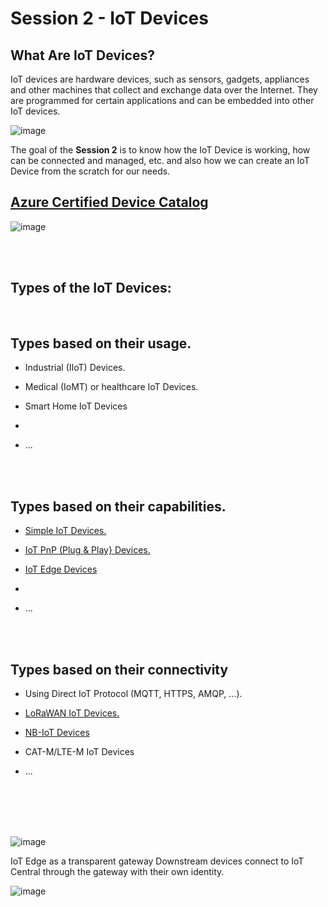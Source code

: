 <h1>Session 2 - IoT Devices</h1>

<h2>What Are IoT Devices?</h2>
IoT devices are hardware devices, such as sensors, gadgets, appliances and other machines that collect and exchange data over the Internet. They are programmed for certain applications and can be embedded into other IoT devices.


![image](https://github.com/romankiss/R-IoT/assets/30365471/3ae4bad5-b56a-4ef1-9fa1-b9368a02bc22)

The goal of the <b>Session 2</b> is to know how the IoT Device is working, how can be connected and managed, etc. and also how we can create an IoT Device from the scratch for our needs.  


 <h2><a href="https://devicecatalog.azure.com/">Azure Certified Device Catalog</a></h2>

![image](https://github.com/romankiss/R-IoT/assets/30365471/fb343bb0-97e6-41cd-92b3-5049e9207935)

<br />
<br />

<h2>Types of the IoT Devices:</h2>
<br />

<h2>Types based on their usage.</h2>
<ul>
    <li><p>Industrial (IIoT) Devices.</p></li>
    <li><p>Medical (IoMT) or healthcare IoT Devices.</p></li>
    <li><p>Smart Home IoT Devices</p></li>
    <li><p></p></li> 
    <li><p>...</p></li> 
   </ul>

<br />
<br />

<h2>Types based on their capabilities.</h2>

  <ul>
    <li><p><a href="https://devicecatalog.azure.com/">Simple IoT Devices.</a></p></li>
    <li><p><a href="https://devicecatalog.azure.com/">IoT PnP (Plug & Play} Devices.</a></p></li>
    <li><p><a href="Projects/Hands-on Labs/Azure IoT/July2023/5. Session 2 - IoT Devices/IoT-Edge-Devices.md">IoT Edge Devices</a></p></li>
    <li><p></p></li> 
    <li><p>...</p></li> 
   </ul>

<br />
<br />

<h2>Types based on their connectivity</h2>
<ul>
    <li><p>Using Direct IoT Protocol (MQTT, HTTPS, AMQP, ...).</p></li>
    <li><p><a href="https://devicecatalog.azure.com/">LoRaWAN IoT Devices.</a></p></li>
    <li><p><a href="https://devicecatalog.azure.com/">NB-IoT Devices</a></p></li>
    <li><p>CAT-M/LTE-M IoT Devices</p></li> 
    <li><p>...</p></li> 
   </ul>

<br />
<br />


  






<br />
<br />

![image](https://github.com/romankiss/R-IoT/assets/30365471/fd85c0d5-0ba6-4bb0-9b3a-ead88add179b)



IoT Edge as a transparent gateway
Downstream devices connect to IoT Central through the gateway with their own identity.

![image](https://github.com/romankiss/R-IoT/assets/30365471/5de224a9-fe71-4456-b165-3b7ce179b958)






